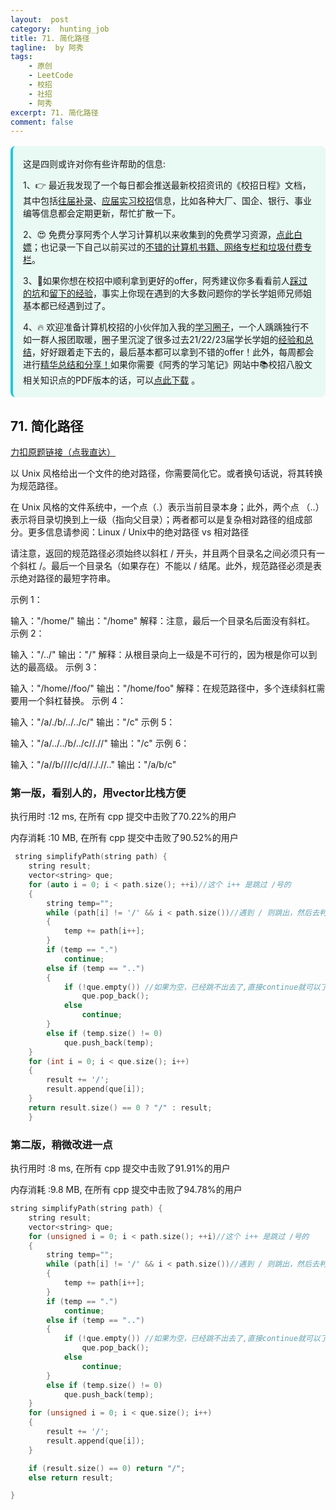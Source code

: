 ```yaml
---
layout:  post
category:  hunting_job
title: 71. 简化路径
tagline:  by 阿秀
tags:
    - 原创
    - LeetCode
    - 校招
    - 社招
    - 阿秀
excerpt: 71. 简化路径
comment: false
---
```




<div style="border-color: #24C6DC;
            background-color: #e9f9f3;         
            margin: 1rem 0;
        padding: .25rem 1rem;
        border-left-width: .3rem;
        border-left-style: solid;
        border-radius: .5rem;
        color: inherit;">
  <p>这是四则或许对你有些许帮助的信息:</p>
  <p>1、👉 最近我发现了一个每日都会推送最新校招资讯的《校招日程》文档，其中包括<a style="text-decoration: underline" href="https://flowus.cn/share/ee50d5eb-3cd5-4f74-880e-95b215dd4ff2" target="_blank">往届补录</a>、<a style="text-decoration: underline" href="https://flowus.cn/share/5f327c98-1e31-46c8-b86b-5ac6105e021f" target="_blank">应届实习校招</a>信息，比如各种大厂、国企、银行、事业编等信息都会定期更新，帮忙扩散一下。</p>  
  <p>2、😍
    免费分享阿秀个人学习计算机以来收集到的免费学习资源，<a style="text-decoration: underline" href="/notes/07-resources/01-free/01-introduce.html" target="_blank">点此白嫖</a>；也记录一下自己以前买过的<a style="text-decoration: underline" href="/notes/07-resources/02-precious.html" target="_blank">不错的计算机书籍、网络专栏和垃圾付费专栏</a>。
  </p>
  <p>3、🚀如果你想在校招中顺利拿到更好的offer，阿秀建议你多看看前人<a style="text-decoration: underline" href="https://www.yuque.com/tuobaaxiu/httmmc/npg1k81zeq4wfpyz" target="_blank">踩过的坑</a>和<a style="text-decoration: underline"  target="_blank" href="https://www.yuque.com/tuobaaxiu/httmmc/gge9ppd0mbu2d3dp">留下的经验</a>，事实上你现在遇到的大多数问题你的学长学姐师兄师姐基本都已经遇到过了。
  </p>
  <p>4、🔥 欢迎准备计算机校招的小伙伴加入我的<a  style="text-decoration: underline" href="https://www.yuque.com/tuobaaxiu/httmmc/xg0otqvc17wfx4u9" target="_blank">学习圈子</a>，一个人踽踽独行不如一群人报团取暖，圈子里沉淀了很多过去21/22/23届学长学姐的<a  style="text-decoration: underline" href="https://www.yuque.com/tuobaaxiu/httmmc/gge9ppd0mbu2d3dp" target="_blank">经验和总结</a>，好好跟着走下去的，最后基本都可以拿到不错的offer！此外，每周都会进行<a  style="text-decoration: underline" href="https://www.yuque.com/tuobaaxiu/httmmc/npg1k81zeq4wfpyz" target="_blank">精华总结和分享！</a>如果你需要《阿秀的学习笔记》网站中📚︎校招八股文相关知识点的PDF版本的话，可以<a style="text-decoration: underline" href="https://www.yuque.com/tuobaaxiu/httmmc/qs0yn66apvkzw0ps" target="_blank">点此下载</a> 。</p>   </div>




## 71. 简化路径

[力扣原题链接（点我直达）](https://leetcode-cn.com/problems/simplify-path/)

以 Unix 风格给出一个文件的绝对路径，你需要简化它。或者换句话说，将其转换为规范路径。

在 Unix 风格的文件系统中，一个点（.）表示当前目录本身；此外，两个点 （..） 表示将目录切换到上一级（指向父目录）；两者都可以是复杂相对路径的组成部分。更多信息请参阅：Linux / Unix中的绝对路径 vs 相对路径

请注意，返回的规范路径必须始终以斜杠 / 开头，并且两个目录名之间必须只有一个斜杠 /。最后一个目录名（如果存在）不能以 / 结尾。此外，规范路径必须是表示绝对路径的最短字符串。

 

示例 1：

输入："/home/"
输出："/home"
解释：注意，最后一个目录名后面没有斜杠。
示例 2：

输入："/../"
输出："/"
解释：从根目录向上一级是不可行的，因为根是你可以到达的最高级。
示例 3：

输入："/home//foo/"
输出："/home/foo"
解释：在规范路径中，多个连续斜杠需要用一个斜杠替换。
示例 4：

输入："/a/./b/../../c/"
输出："/c"
示例 5：

输入："/a/../../b/../c//.//"
输出："/c"
示例 6：

输入："/a//b////c/d//././/.."
输出："/a/b/c"





### 第一版，看别人的，用vector比栈方便

执行用时 :12 ms, 在所有 cpp 提交中击败了70.22%的用户

内存消耗 :10 MB, 在所有 cpp 提交中击败了90.52%的用户



```c++
 string simplifyPath(string path) {
  	string result;
	vector<string> que;
	for (auto i = 0; i < path.size(); ++i)//这个 i++ 是跳过 /号的
	{
		string temp="";
		while (path[i] != '/' && i < path.size())//遇到 / 则跳出，然后去判断当前temp是什么情况
		{
			temp += path[i++];
		}
		if (temp == ".")
			continue;
		else if (temp == "..")
		{
			if (!que.empty()) //如果为空，已经跳不出去了,直接continue就可以了,不为空就把当前末尾pop出去
				que.pop_back();
			else
				continue;
		}
		else if (temp.size() != 0)
			que.push_back(temp);
	}
	for (int i = 0; i < que.size(); i++)
	{
		result += '/';
		result.append(que[i]);
	}
	return result.size() == 0 ? "/" : result;
    }
```





### 第二版，稍微改进一点

执行用时 :8 ms, 在所有 cpp 提交中击败了91.91%的用户

内存消耗 :9.8 MB, 在所有 cpp 提交中击败了94.78%的用户



```c++
string simplifyPath(string path) {
	string result;
	vector<string> que;
	for (unsigned i = 0; i < path.size(); ++i)//这个 i++ 是跳过 /号的
	{
		string temp="";
		while (path[i] != '/' && i < path.size())//遇到 / 则跳出，然后去判断当前temp是什么情况
		{
			temp += path[i++];
		}
		if (temp == ".")
			continue;
		else if (temp == "..")
		{
			if (!que.empty()) //如果为空，已经跳不出去了,直接continue就可以了,不为空就把当前末尾pop出去
				que.pop_back();
			else
				continue;
		}
		else if (temp.size() != 0)
			que.push_back(temp);
	}
	for (unsigned i = 0; i < que.size(); i++)
	{
		result += '/';
		result.append(que[i]);
	}

	if (result.size() == 0) return "/";
	else return result;

}
```

